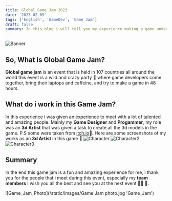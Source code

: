 ```yaml
---
title: Global Game Jam 2023
date: '2023-02-05'
tags: ['English', 'GameDev', 'Game Jam']
draft: false
summary: In this blog i will tell you my experience making a game under 48 hours during global game jam 2023
---
```


![Banner](/static/images/Sponsor-Landscape.png)

## So, What is Global Game Jam?

**Global game jam** is an event that is held in 107 countries all around the world this event is a wild and crazy party 🎉 where game developers come together, bring their laptops and caffeine, and try to make a game in 48 hours.

## What do i work in this Game Jam?

In this experience i was given an experience to meet with a lot of talented and amazing people. Mainly my **Game Designer** and **Progammer**, my role was an **3d Artist** that was given a task to create all the 3d models in the game. P.S some were taken from [itch.io](https://itch.io/)🤣. Here are some screenshots of my works as an **3d Artist** in this game 🙌
![Character](/static/images/Monster_1_Mesh.png 'monster_1')
![Character2](/static/images/Monster_1.png 'monster_1_mesh')
![Character3](/static/images/NPC_1.png 'npc_1')

## Summary

In the end this game jam is a fun and amazing experience for me, i thank you for the people that i meet during this event, especially my **team members** i wish you all the best and see you at the next event 🙋‍♂️ 🎉.

![Game_Jam_Photo](/static/images/Game Jam photo.jpg 'Game_Jam')
